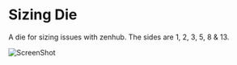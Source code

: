 Sizing Die
==========
A die for sizing issues with zenhub. The sides are 1, 2, 3, 5, 8 & 13.

![ScreenShot](https://raw.github.com/brackendawson/sizing-die/master/sizing-die.png)
